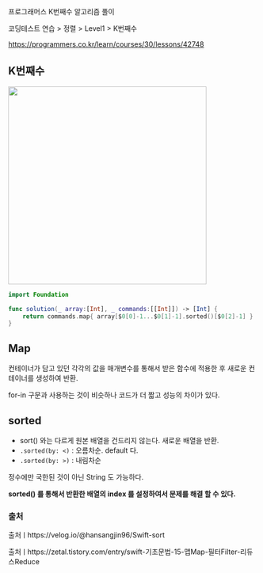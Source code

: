 프로그래머스 K번째수 알고리즘 풀이

코딩테스트 연습 > 정렬 > Level1 > K번째수

https://programmers.co.kr/learn/courses/30/lessons/42748

## K번째수
<img src ="https://user-images.githubusercontent.com/69136340/113729043-9a215700-9731-11eb-8bcd-7d11ebe4fd72.png" width ="400">

```swift
import Foundation

func solution(_ array:[Int], _ commands:[[Int]]) -> [Int] {
    return commands.map{ array[$0[0]-1...$0[1]-1].sorted()[$0[2]-1] }
}
```

## Map
컨테이너가 담고 있던 각각의 값을 매개변수를 통해서 받은 함수에 적용한 후 새로운 컨테이너를 생성하여 반환.

for-in 구문과 사용하는 것이 비슷하나 코드가 더 짧고 성능의 차이가 있다.

## sorted
- sort() 와는 다르게 원본 배열을 건드리지 않는다. 새로운 배열을 반환.
- `.sorted(by: <)` : 오름차순.  default 다.
-  `.sorted(by: >)` : 내림차순

정수에만 국한된 것이 아닌 String 도 가능하다.

**sorted() 를 통해서 반환한 배열의 index 를 설정하여서 문제를 해결 할 수 있다.**

### 출처
출처ㅣhttps://velog.io/@hansangjin96/Swift-sort

출처ㅣhttps://zetal.tistory.com/entry/swift-기초문법-15-맵Map-필터Filter-리듀스Reduce
